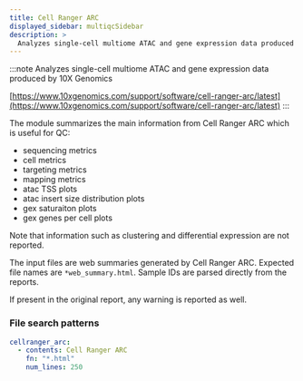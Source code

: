 ```yaml
---
title: Cell Ranger ARC
displayed_sidebar: multiqcSidebar
description: >
  Analyzes single-cell multiome ATAC and gene expression data produced by 10X Genomics
---
```


<!--
~~~~~ DO NOT EDIT ~~~~~
This file is autogenerated from the MultiQC module python docstring.
Do not edit the markdown, it will be overwritten.

File path for the source of this content: multiqc/modules/cellranger_arc/cellranger_arc.py
~~~~~~~~~~~~~~~~~~~~~~~
-->

:::note
Analyzes single-cell multiome ATAC and gene expression data produced by 10X Genomics

[https://www.10xgenomics.com/support/software/cell-ranger-arc/latest](https://www.10xgenomics.com/support/software/cell-ranger-arc/latest)
:::

The module summarizes the main information from Cell Ranger ARC which is useful for QC:

- sequencing metrics
- cell metrics
- targeting metrics
- mapping metrics
- atac TSS plots
- atac insert size distribution plots
- gex saturaiton plots
- gex genes per cell plots

Note that information such as clustering and differential expression are not reported.

The input files are web summaries generated by Cell Ranger ARC. Expected file names are `*web_summary.html`.
Sample IDs are parsed directly from the reports.

If present in the original report, any warning is reported as well.

### File search patterns

```yaml
cellranger_arc:
  - contents: Cell Ranger ARC
    fn: "*.html"
    num_lines: 250
```

